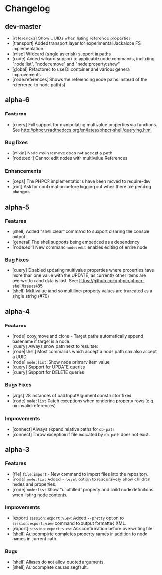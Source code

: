 Changelog
=========

dev-master
----------

- [references] Show UUIDs when listing reference properties
- [transport] Added transport layer for experimental Jackalope FS implementation
- [misc] Wildcard (single asterisk) support in paths
- [node] Added wilcard support to applicable node commands, including "node:list", "node:remove" and "node:property:show"
- [global] Refactored to use DI container and various general improvements
- [node:references] Shows the referencing node paths instead of the referrered-to node path(s)

alpha-6
-------

### Features

- [query] Full support for manipulating multivalue properties via functions.
          See http://phpcr.readthedocs.org/en/latest/phpcr-shell/querying.html

### Bug fixes

- [mixin] Node mxin remove does not accept a path
- [node:edit] Cannot edit nodes with multivalue References

### Enhancements

- [deps] The PHPCR implementations have been moved to require-dev
- [exit] Ask for confirmation before logging out when there are pending changes

alpha-5
-------

### Features

- [shell] Added "shell:clear" command to support clearing the console output
- [general] The shell supports being embedded as a dependency
- [node:edit] New command `node:edit` enables editing of entire node

### Bug Fixes

- [query] Disabled updating multivalue properties where properties have more
          than one value with the UPDATE, as currently other items are overwritten and
          data is lost. See: https://github.com/phpcr/phpcr-shell/issues/85
- [shell] Multivalue (and so multiline) property values are truncated as a single string (#70)

alpha-4
-------

### Features

- [node] copy,move and clone - Target paths automatically append basename if target is a node.
- [query] Always show path next to resultset
- [node|shell] Most commands which accept a node path can also accept a UUID
- [node] `node:list`: Show node primary item value
- [query] Support for UPDATE queries
- [query] Support for DELETE queries

### Bugs Fixes

- [args] 28 instances of bad InputArgument constructor fixed
- [node] `node:list` Catch exceptions when rendering property rows (e.g. on invalid references)

### Improvements

- [connect] Always expand relative paths for `db-path`
- [connect] Throw exception if file indicated by `db-path` does not exist.

alpha-3
-------

### Features

- [file] `file:import` - New command to import files into the repository.
- [node] `node:list` Added `--level` option to rescursively show children nodes and properties.
- [node] `node:list` Show "unulfilled" property and child node definitions when listing node contents.

### Improvements

- [export] `session:export:view`: Added `--pretty` option to `session:export:view` command to output formatted XML.
- [export] `session:export:view`: Ask confirmation before overwriting file.
- [shell] Autocomplete completes property names in addition to node names in current path.

### Bugs

- [shell] Aliases do not allow quoted arguments.
- [shell] Autocomplete causes segfault.
